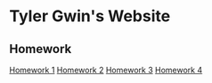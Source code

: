 # Tyler Gwin's Website

## Homework
[Homework 1](./HW1)
[Homework 2](./HW2)
[Homework 3](./HW3)
[Homework 4](./HW4)
